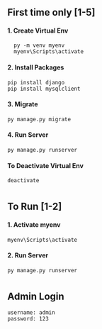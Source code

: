 # 
##  First  time only [1-5]

#### 1. Create Virtual Env 
      py -m venv myenv
      myenv\Scripts\activate

#### 2. Install Packages 
    
    pip install django
    pip install mysqlclient

#### 3. Migrate 
    py manage.py migrate

#### 4. Run Server
    py manage.py runserver

#### To Deactivate Virtual Env 
    deactivate


#
## To Run [1-2]

#### 1. Activate myenv
    myenv\Scripts\activate
#### 2. Run Server
    py manage.py runserver

#
## Admin Login 

    username: admin
    password: 123

